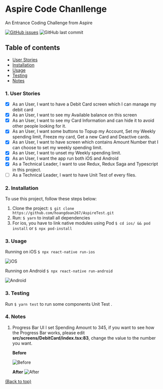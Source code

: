 # Aspire Code Chanllenge

An Entrance Coding Challenge from Aspire

[![GitHub issues](https://img.shields.io/github/issues/hoangdoan267/AspireTest)](https://github.com/hoangdoan267/AspireTest/issues)
![GitHub last commit](https://img.shields.io/github/last-commit/hoangdoan267/AspireTest)

## Table of contents

- [User Stories](#userstory)
- [Installation](#installation)
- [Usage](#usage)
- [Testing](#testing)
- [Notes](#notes)

### 1. User Stories

- [x] As an User, I want to have a Debit Card screen which I can manage my debit card
- [x] As an User, I want to see my Available balance on this screen
- [x] As an User, I want to see my Card Information and can hide it to avoid other people looking for it.
- [x] As an User, I want some buttons to Topup my Account, Set my Weekly spending limit, Freeze my card, Get a new Card and Deactive cards.
- [x] As an User, I want to have screen which contains Amount Number that I can choose to set my weekly spending limit.
- [x] As an User, I want to unset my Weekly spending limit.
- [x] As an User, I want the app run both iOS and Android
- [x] As a Technical Leader, I want to use Redux, Redux Saga and Typescript in this project.
- [ ] As a Technical Leader, I want to have Unit Test of every files.

### 2. Installation

To use this project, follow these steps below:

1. Clone the project: `$ git clone https://github.com/hoangdoan267/AspireTest.git`
2. Run: `$ yarn` to install all dependencies
3. For ios, you have to link native modules using Pod
   `$ cd ios/ && pod install` or `$ npx pod-install`

### 3. Usage

Running on iOS
`$ npx react-native run-ios`

![iOS](https://imgur.com/X84ZKfN.png)

Running on Android
`$ npx react-native run-android`

![Android](https://imgur.com/7UYnKH5.png)

### 3. Testing

Run `$ yarn test` to run some components Unit Test .

### 4. Notes

1. Progress Bar UI
   I set Spending Amount to 345, if you want to see how the Progress Bar works, please edit **src/screens/DebitCard/index.tsx:83**, change the value to the number you want.

   **Before**

   ![Before](https://imgur.com/EFGn2Qh.png)

   **After**
   ![After](https://imgur.com/TPbOt34.png)

[(Back to top)](#table-of-contents)
